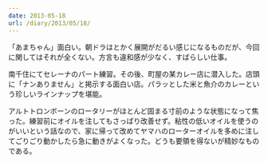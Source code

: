 ```yaml
---
date: 2013-05-18
url: /diary/2013/05/18/
---
```


「あまちゃん」面白い。朝ドラはとかく展開がだるい感じになるものだが、今回に関してはそれが全くない。方言も違和感が少なく、すばらしい仕事。

南千住にてセレーナのパート練習。その後、町屋の某カレー店に潜入した。店頭に「ナンありません」と掲示する面白い店。パラッとした米と魚介のカレーという珍しいラインナップを堪能。

アルトトロンボーンのロータリーがほとんど固まる寸前のような状態になって焦った。練習前にオイルを注してもさっぱり改善せず。粘性の低いオイルを使うのがいいという話なので、家に帰って改めてヤマハのローターオイルを多めに注してごりごり動かしたら急に動きがよくなった。どうも要領を得ないが精妙なものである。